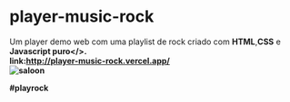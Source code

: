 ﻿# player-music-rock
Um player demo web com uma playlist de rock criado com <b>HTML</b>,<b>CSS</b> e <b>Javascript puro</>.</br>
link:http://player-music-rock.vercel.app/</br>
![saloon](https://user-images.githubusercontent.com/63961258/138797858-a3dd9309-58f5-4a6c-9fa2-081209a0b8ce.png)

#playrock
